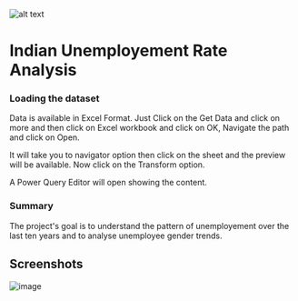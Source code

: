 
![alt text](https://ineuron.ai/images/ineuron-logo.png)

# Indian Unemployement Rate Analysis 

### Loading the dataset

Data is available in Excel Format. Just Click on the Get Data and click on more and then click on Excel workbook and click on OK, Navigate the path and click on Open.

It will take you to navigator option then click on the sheet and the preview will be available. Now click on the Transform option.

A Power Query Editor will open showing the content.


### Summary

The project's goal is to understand the pattern of unemployement over the last ten years and to analyse unemployee gender trends.

## Screenshots

![image](https://user-images.githubusercontent.com/111227156/202702009-0f4505c9-4dba-467f-ad98-13f53fe3e204.png)